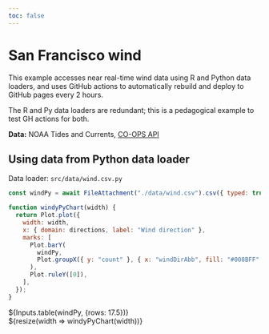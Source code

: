 ```yaml
---
toc: false
---
```


# San Francisco wind

This example accesses near real-time wind data using R and Python data loaders, and uses GitHub actions to automatically rebuild and deploy to GitHub pages every 2 hours.

The R and Py data loaders are redundant; this is a pedagogical example to test GH actions for both.

**Data:** NOAA Tides and Currents, [CO-OPS API](https://api.tidesandcurrents.noaa.gov/api/prod/)



## Using data from Python data loader

Data loader: `src/data/wind.csv.py`

```js echo
const windPy = await FileAttachment("./data/wind.csv").csv({ typed: true });
```

```js
function windyPyChart(width) {
  return Plot.plot({
    width: width,
    x: { domain: directions, label: "Wind direction" },
    marks: [
      Plot.barY(
        windPy,
        Plot.groupX({ y: "count" }, { x: "windDirAbb", fill: "#008BFF" })
      ),
      Plot.ruleY([0]),
    ],
  });
}
```



<div class="grid grid-cols-4">
  <div class="card grid-colspan-2">${Inputs.table(windPy, {rows: 17.5})}</div>
  <div class="card grid-colspan-2">${resize(width => windyPyChart(width))}</div>
</div>